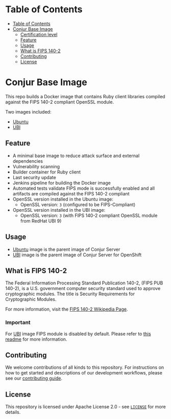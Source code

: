 # Table of Contents

- [Table of Contents](#table-of-contents)
- [Conjur Base Image](#conjur-base-image)
  - [Certification level](#certification-level)
  - [Feature](#feature)
  - [Usage](#usage)
  - [What is FIPS 140-2](#what-is-fips-140-2)
  - [Contributing](#contributing)
  - [License](#license)

# Conjur Base Image

This repo builds a Docker image that contains Ruby client libraries compiled against the FIPS 140-2 compliant OpenSSL module.

Two images included:
- [Ubuntu](./ubuntu-ruby-fips/)
- [UBI](./ubi-ruby-fips/)

## Feature

* A minimal base image to reduce attack surface and external dependencies
* Vulnerability scanning
* Builder container for Ruby client
* Last security update
* Jenkins pipeline for building the Docker image
* Automated tests validate FIPS mode is successfully enabled and all artifacts are compiled against the FIPS 140-2 compliant
* OpenSSL version installed in the Ubuntu image:
  * OpenSSL version: `3` (configured to be FIPS-Compliant)
* OpenSSL version installed in the UBI image:
  * OpenSSL version: `3` (with FIPS 140-2 compliant OpenSSL module from RedHat UBI 9)

## Usage

- [Ubuntu](./ubuntu-ruby-fips/) image is the parent image of Conjur Server
- [UBI](./ubi-ruby-fips/) image is the parent image of Conjur Server for OpenShift

## What is FIPS 140-2

The Federal Information Processing Standard Publication 140-2, (FIPS PUB 140-2), is a U.S. government computer security standard used to approve cryptographic modules.
The title is Security Requirements for Cryptographic Modules.

For more information, visit the [FIPS 140-2 Wikipedia Page](https://en.wikipedia.org/wiki/FIPS_140-2).

### Important

For [UBI](./ubi-ruby-fips/) image FIPS module is disabled by default.
Please refer to [this readme](./ubi-ruby-fips/README.md) for more information.

## Contributing

We welcome contributions of all kinds to this repository. For instructions on how to get started and descriptions
of our development workflows, please see our [contributing guide](https://github.com/cyberark/conjur-base-image/blob/main/CONTRIBUTING.md).

## License

This repository is licensed under Apache License 2.0 - see [`LICENSE`](LICENSE) for more details.
